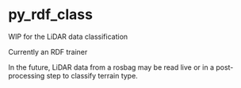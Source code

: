 # py_rdf_class

WIP for the LiDAR data classification

Currently an RDF trainer

In the future, LiDAR data from a rosbag may be read live or in a post-processing step to classify terrain type.

